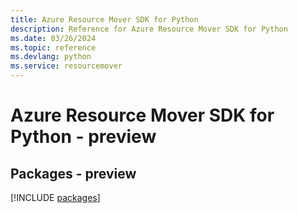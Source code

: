 ```yaml
---
title: Azure Resource Mover SDK for Python
description: Reference for Azure Resource Mover SDK for Python
ms.date: 03/26/2024
ms.topic: reference
ms.devlang: python
ms.service: resourcemover
---
```

# Azure Resource Mover SDK for Python - preview
## Packages - preview
[!INCLUDE [packages](resource-mover-index.md)]